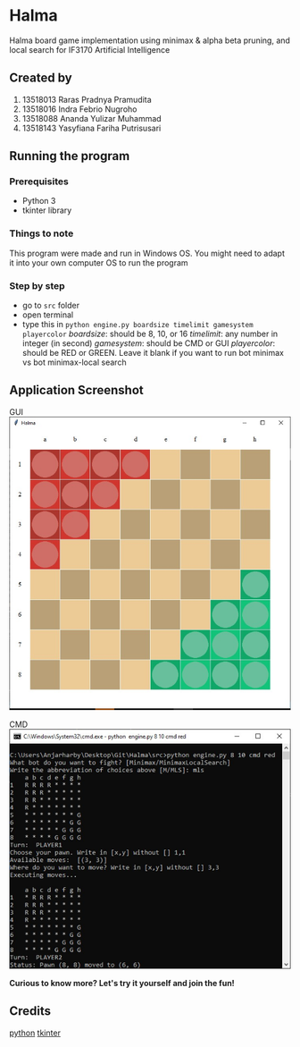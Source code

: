 # Halma
Halma board game implementation using minimax & alpha beta pruning, and local search for IF3170 Artificial Intelligence

## Created by
1. 13518013	Raras Pradnya Pramudita
2. 13518016	Indra Febrio Nugroho
3. 13518088	Ananda Yulizar Muhammad
4. 13518143	Yasyfiana Fariha Putrisusari

## Running the program

### Prerequisites
* Python 3
* tkinter library

### Things to note
This program were made and run in Windows OS. You might need to adapt it into your own computer OS to run the program

### Step by step
* go to `src` folder
* open terminal
* type this in
`python engine.py boardsize timelimit gamesystem playercolor`
_boardsize_: should be 8, 10, or 16
_timelimit_: any number in integer (in second)
_gamesystem_: should be CMD or GUI
_playercolor_: should be RED or GREEN. Leave it blank if you want to run bot minimax vs bot minimax-local search

## Application Screenshot
GUI
![alt text](img/img1.jpg)

CMD
![alt text](img/img2.jpg)

**Curious to know more? Let's try it yourself and join the fun!**


## Credits

[python](https://www.python.org/)
[tkinter](https://docs.python.org/3/library/tkinter.html)